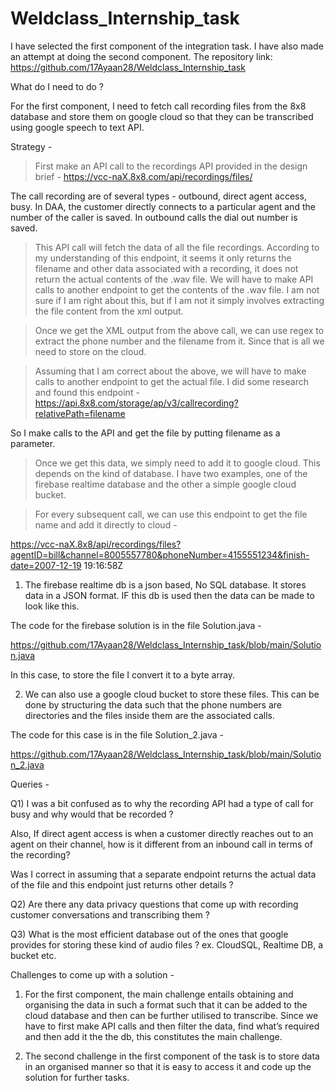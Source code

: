# Weldclass_Internship_task




I have selected the first component of the integration task. I have also made an attempt at doing the second component.
The repository link: https://github.com/17Ayaan28/Weldclass_Internship_task

What do I need to do ?

For the first component, I need to fetch call recording files from the 8x8 database and store them on google cloud so that they can be transcribed using google speech to text API.

Strategy - 

> First make an API call to the recordings API provided in the design brief 
    - https://vcc-naX.8x8.com/api/recordings/files/

The call recording are of several types - outbound, direct agent access, busy. In DAA, the customer directly connects to a particular agent and the number of the caller is saved. In outbound calls the dial out number is saved. 

> This API call will fetch the data of all the file recordings. According to my understanding of this endpoint, it seems it only returns the filename and other data associated with a recording, it does not return the actual contents of the .wav file. We will have to make API calls to another endpoint to get the contents of the .wav file. I am not sure if I am right about this, but if I am not it simply involves extracting the file content from the xml output.

> Once we get the XML output from the above call, we can use regex to extract the phone number and the filename from it. Since that is all we need to store on the cloud.

> Assuming that I am correct about the above, we will have to make calls to another endpoint to get the actual file. I did some research and found this endpoint - 
https://api.8x8.com/storage/ap/v3/callrecording?relativePath=filename

So I make calls to the API and get the file by putting filename as a parameter.

> Once we get this data, we simply need to add it to google cloud. This depends on the kind of database. I have two examples, one of the firebase realtime database and the other a simple google cloud bucket.

> For every subsequent call, we can use this endpoint to get the file name and add it directly to cloud - 

https://vcc-naX.8x8/api/recordings/files?agentID=bill&channel=8005557780&phoneNumber=4155551234&finish-date=2007-12-19 19:16:58Z


1) The firebase realtime db is a json based, No SQL database. It stores data in a JSON format. IF this db is used then the data can be made to look like this.


The code for the firebase solution is in the file Solution.java - 

https://github.com/17Ayaan28/Weldclass_Internship_task/blob/main/Solution.java

In this case, to store the file I convert it to a byte array.

2) We can also use a google cloud bucket to store these files. This can be done by structuring the data such that the phone numbers are directories and the files inside them are the associated calls.

The code for this case is in the file Solution_2.java - 

https://github.com/17Ayaan28/Weldclass_Internship_task/blob/main/Solution_2.java


Queries - 

Q1) I was a bit confused as to why the recording API had a type of call for busy and why would that be recorded ?

Also, If direct agent access is when a customer directly reaches out to an agent on their channel, how is it different from an inbound call in terms of the recording?

Was I correct in assuming that a separate endpoint returns the actual data of the file and this endpoint just returns other details ?





Q2) Are there any data privacy questions that come up with recording customer conversations and transcribing them ?

Q3) What is the most efficient database out of the ones that google provides for storing these kind of audio files ? ex. CloudSQL, Realtime DB, a bucket etc.

Challenges to come up with a solution - 

1) For the first component, the main challenge entails obtaining and organising the data in such a format such that it can be added to the cloud database and then can be further utilised to transcribe. Since we have to first make API calls and then filter the data, find what’s required and then add it the the db, this constitutes the main challenge.

2) The second challenge in the first component of the task is to store data in an organised manner so that it is easy to access it and code up the solution for further tasks.


